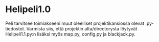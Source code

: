 # Helipeli1.0

Peli tarvitsee toimiakseeni muut oleelliset projektikansiossa olevat .py-tiedostot. 
Varmista siis, että projektin alta/directorysta löytyvät Helipeli1.1.py:n lisäksi myös map.py, config.py ja blackjack.py.
